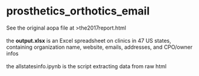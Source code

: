 # prosthetics_orthotics_email

See the original aopa file at >the2017report.html
<br/>
<br/>
the **output.xlsx** is an Excel spreadsheet on clinics in 47 US states, containing organization name, website, emails, addresses, and CPO/owner infos
<br/>
<br/>
the allstatesinfo.ipynb is the script extracting data from raw html 
